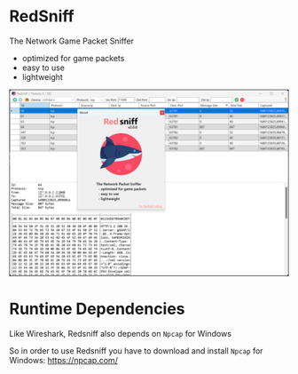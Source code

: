 # RedSniff
The Network Game Packet Sniffer
 - optimized for game packets
 - easy to use
 - lightweight

![](screenshot_001.png)

# Runtime Dependencies
Like Wireshark, Redsniff also depends on `Npcap` for Windows

So in order to use Redsniff you have to download and install `Npcap` for Windows: https://npcap.com/